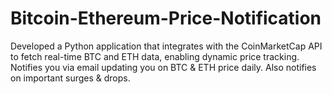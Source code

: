 # Bitcoin-Ethereum-Price-Notification
​​Developed a Python application that integrates with the CoinMarketCap API to fetch real-time BTC and ETH data, enabling dynamic price tracking. Notifies you via email updating you on BTC &amp; ETH price daily. Also notifies on important surges &amp; drops.
